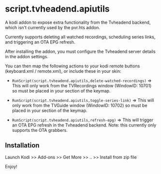 # script.tvheadend.apiutils

A kodi addon to expose extra functionality from the Tvheadend backend, which isn't currently used by the pvr.hts addon.

Currently supports deleting all watched recordings, scheduling series links, and triggering an OTA EPG refresh.

After installing the addon, you must configure the Tvheadend server details in the addon settings.

You can then map the following actions to your kodi remote buttons (keyboard.xml / remote.xml), or include these in your skin:

* `RunScript(script.tvheadend.apiutils,delete-watched-recordings)`
   => This will only work from the TVRecordings window (WindowID: 10701) so must be placed in your <TVRecordings> section of the keymap.

* `RunScript(script.tvheadend.apiutils,toggle-series-link)`
   => This will only work from the TVGuide window (WindowID: 10702) so must be placed in your <TVGuide> section of the keymap.

* `RunScript(script.tvheadend.apiutils,refresh-epg)`
   => This will trigger an OTA EPG refresh in the Tvheadend backend. Note: this currently only supports the OTA grabbers.


## Installation

Launch Kodi >> Add-ons >> Get More >> .. >> Install from zip file

Enjoy!
